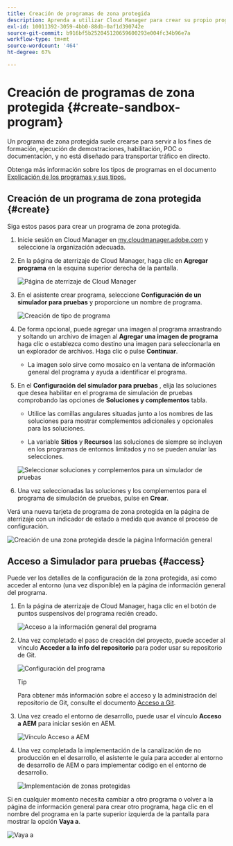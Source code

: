 ```yaml
---
title: Creación de programas de zona protegida
description: Aprenda a utilizar Cloud Manager para crear su propio programa de zona protegida para formación, demostración, POC u otros fines que no sean de producción.
exl-id: 10011392-3059-4bb0-88db-0af1d390742e
source-git-commit: b916bf5b252045120659600293e004fc34b96e7a
workflow-type: tm+mt
source-wordcount: '464'
ht-degree: 67%

---
```


# Creación de programas de zona protegida {#create-sandbox-program}

Un programa de zona protegida suele crearse para servir a los fines de formación, ejecución de demostraciones, habilitación, POC o documentación, y no está diseñado para transportar tráfico en directo.

Obtenga más información sobre los tipos de programas en el documento [Explicación de los programas y sus tipos.](program-types.md)

## Creación de un programa de zona protegida {#create}

Siga estos pasos para crear un programa de zona protegida.

1. Inicie sesión en Cloud Manager en [my.cloudmanager.adobe.com](https://my.cloudmanager.adobe.com/) y seleccione la organización adecuada.

1. En la página de aterrizaje de Cloud Manager, haga clic en **Agregar programa** en la esquina superior derecha de la pantalla.

   ![Página de aterrizaje de Cloud Manager](assets/cloud-manager-my-programs.png)

1. En el asistente crear programa, seleccione **Configuración de un simulador para pruebas** y proporcione un nombre de programa.

   ![Creación de tipo de programa](assets/create-sandbox.png)

1. De forma opcional, puede agregar una imagen al programa arrastrando y soltando un archivo de imagen al **Agregar una imagen de programa** haga clic o establezca como destino una imagen para seleccionarla en un explorador de archivos. Haga clic o pulse **Continuar**.

   * La imagen solo sirve como mosaico en la ventana de información general del programa y ayuda a identificar el programa.

1. En el **Configuración del simulador para pruebas** , elija las soluciones que desea habilitar en el programa de simulación de pruebas comprobando las opciones de **Soluciones y complementos** tabla.

   * Utilice las comillas angulares situadas junto a los nombres de las soluciones para mostrar complementos adicionales y opcionales para las soluciones.

   * La variable **Sitios** y **Recursos** las soluciones de siempre se incluyen en los programas de entornos limitados y no se pueden anular las selecciones.

   ![Seleccionar soluciones y complementos para un simulador de pruebas](assets/sandbox-solutions-add-ons.png)

1. Una vez seleccionadas las soluciones y los complementos para el programa de simulación de pruebas, pulse en **Crear**.

Verá una nueva tarjeta de programa de zona protegida en la página de aterrizaje con un indicador de estado a medida que avance el proceso de configuración.

![Creación de una zona protegida desde la página Información general](assets/sandbox-setup.png)

## Acceso a Simulador para pruebas {#access}

Puede ver los detalles de la configuración de la zona protegida, así como acceder al entorno (una vez disponible) en la página de información general del programa.

1. En la página de aterrizaje de Cloud Manager, haga clic en el botón de puntos suspensivos del programa recién creado.

   ![Acceso a la información general del programa](assets/program-overview-sandbox.png)

1. Una vez completado el paso de creación del proyecto, puede acceder al vínculo **Acceder a la info del repositorio** para poder usar su repositorio de Git.

   ![Configuración del programa](assets/create-program4.png)

   >[!TIP]
   >
   >Para obtener más información sobre el acceso y la administración del repositorio de Git, consulte el documento [Acceso a Git](/help/implementing/cloud-manager/managing-code/accessing-repos.md).

1. Una vez creado el entorno de desarrollo, puede usar el vínculo **Acceso a AEM** para iniciar sesión en AEM.

   ![Vínculo Acceso a AEM](assets/create-program-5.png)

1. Una vez completada la implementación de la canalización de no producción en el desarrollo, el asistente le guía para acceder al entorno de desarrollo de AEM o para implementar código en el entorno de desarrollo.

   ![Implementación de zonas protegidas](assets/create-program-setup-deploy.png)

Si en cualquier momento necesita cambiar a otro programa o volver a la página de información general para crear otro programa, haga clic en el nombre del programa en la parte superior izquierda de la pantalla para mostrar la opción **Vaya a**.

![Vaya a](assets/create-program-a1.png)
